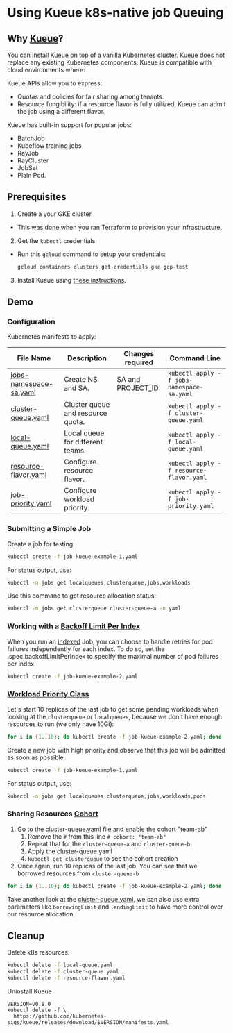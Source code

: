 # Using Kueue k8s-native job Queuing

## Why [Kueue](https://kueue.sigs.k8s.io/docs/overview/)?

You can install Kueue on top of a vanilla Kubernetes cluster. Kueue does not replace any existing Kubernetes components. Kueue is compatible with cloud environments where:

Kueue APIs allow you to express:
- Quotas and policies for fair sharing among tenants.
- Resource fungibility: if a resource flavor is fully utilized, Kueue can admit the job using a different flavor.

Kueue has built-in support for popular jobs:
- BatchJob
- Kubeflow training jobs
- RayJob
- RayCluster
- JobSet
- Plain Pod.

## Prerequisites

1. Create a your GKE cluster
  - This was done when you ran Terraform to provision your infrastructure.
2. Get the `kubectl` credentials
  - Run this `gcloud` command to setup your credentials:
    ```bash
    gcloud containers clusters get-credentials gke-gcp-test 
    ```
3. Install Kueue using [these instructions](../../README.md).

## Demo

### Configuration

Kubernetes manifests to apply:

| File Name | Description | Changes required | Command Line |
|---|---|---|---|
| [jobs-namespace-sa.yaml](./jobs-namespace-sa.yaml) | Create NS and SA. | SA and PROJECT_ID | `kubectl apply -f jobs-namespace-sa.yaml` |
| [cluster-queue.yaml](./cluster-queue.yaml) | Cluster queue and resource quota. |  | `kubectl apply -f cluster-queue.yaml` |
| [local-queue.yaml](./local-queue.yaml) | Local queue for different teams. |  | `kubectl apply -f local-queue.yaml` |
| [resource-flavor.yaml](./resource-flavor.yaml) | Configure resource flavor. |  | `kubectl apply -f resource-flavor.yaml` |
| [job-priority.yaml](./job-priority.yaml) | Configure workload priority. |  | `kubectl apply -f job-priority.yaml` |

### Submitting a Simple Job

Create a job for testing:
```bash
kubectl create -f job-kueue-example-1.yaml
```

For status output, use:
```bash
kubectl -n jobs get localqueues,clusterqueue,jobs,workloads
```

Use this command to get resource allocation status:
```bash
kubectl -n jobs get clusterqueue cluster-queue-a -o yaml
```

### Working with a [Backoff Limit Per Index](https://kubernetes.io/docs/concepts/workloads/controllers/job/#backoff-limit-per-index)

When you run an [indexed](https://kubernetes.io/docs/concepts/workloads/controllers/job/#completion-mode) Job, you can choose to handle retries for pod failures independently for each index. To do so, set the .spec.backoffLimitPerIndex to specify the maximal number of pod failures per index.

```bash
kubectl create -f job-kueue-example-2.yaml
```

### [Workload Priority Class](https://kueue.sigs.k8s.io/docs/concepts/workload_priority_class/) 

Let's start 10 replicas of the last job to get some pending workloads when looking at the `clusterqueue` or `localqueues`, because we don't have enough resources to run (we only have 10Gi):

```bash
for i in {1..10}; do kubectl create -f job-kueue-example-2.yaml; done
```

Create a new job with high priority and observe that this job will be admitted as soon as possible:
```bash
kubectl create -f job-kueue-example-1.yaml
```

For status output, use:
```bash
kubectl -n jobs get localqueues,clusterqueue,jobs,workloads,pods
```

### Sharing Resources [Cohort](https://kueue.sigs.k8s.io/docs/concepts/cluster_queue/#cohort)

1. Go to the [cluster-queue.yaml](./cluster-queue.yaml) file and enable the cohort "team-ab"
   1. Remove the `#` from this line `# cohort: "team-ab"`
   2. Repeat that for the `cluster-queue-a` and `cluster-queue-b`
   3. Apply the cluster-queue.yaml
   4. `kubectl get clusterqueue` to see the cohort creation
2. Once again, run 10 replicas of the last job. You can see that we borrowed resources from `cluster-queue-b`
  ```bash
  for i in {1..10}; do kubectl create -f job-kueue-example-2.yaml; done
  ```

Take another look at the [cluster-queue.yaml](./cluster-queue.yaml), we can also use extra parameters like `borrowingLimit` and `lendingLimit` to have more control over our resource allocation.

## Cleanup

Delete k8s resources:
```bash
kubectl delete -f local-queue.yaml
kubectl delete -f cluster-queue.yaml
kubectl delete -f resource-flavor.yaml
```

Uninstall Kueue

```
VERSION=v0.8.0
kubectl delete -f \
  https://github.com/kubernetes-sigs/kueue/releases/download/$VERSION/manifests.yaml
```
